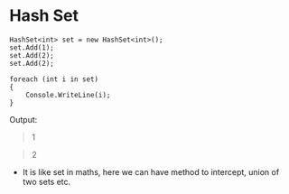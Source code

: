 # Hash Set

```
HashSet<int> set = new HashSet<int>();
set.Add(1);
set.Add(2);
set.Add(2);

foreach (int i in set)
{
    Console.WriteLine(i);
}
```

Output:
> 1

> 2

- It is like set in maths, here we can have method to intercept, union of two sets etc.